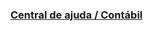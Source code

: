 ### [Central de ajuda / Contábil](https://questor.movidesk.com/kb/pt-br/article/112966/historicos-para-conciliacao?menuId=11928-34927-112966&ticketId=&q=)